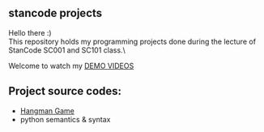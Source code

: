 ## stancode projects
Hello there :)\
This repository holds my programming projects done during the lecture of StanCode SC001 and SC101 class.\

Welcome to watch my [DEMO VIDEOS](https://drive.google.com/drive/folders/1Gi3bn9qPW_gR0ISyGzVPLd5Bztdvd7rF?usp=sharing)


## Project source codes:
* [Hangman Game](https://github.com/hsiaohan416/stancode/blob/master/SC_projects/games/hangman.py)
 * python semantics & syntax

